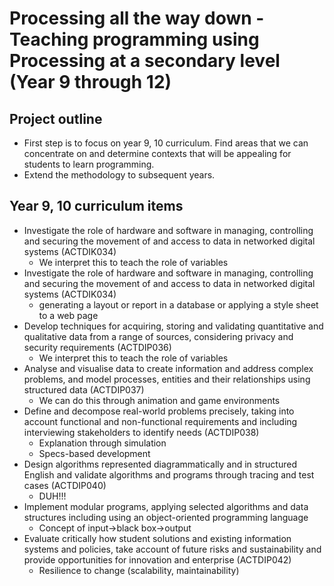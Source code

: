 # Processing all the way down - Teaching programming using Processing at a secondary level (Year 9 through 12)

## Project outline

* First step is to focus on year 9, 10 curriculum. Find areas that we can concentrate on and determine contexts that will be appealing for students to learn programming.
* Extend the methodology to subsequent years.

## Year 9, 10 curriculum items

* Investigate the role of hardware and software in managing, controlling and securing the movement of and access to data in networked digital systems (ACTDIK034)
	* We interpret this to teach the role of variables
* Investigate the role of hardware and software in managing, controlling and securing the movement of and access to data in networked digital systems (ACTDIK034)
	* generating a layout or report in a database or applying a style sheet to a web page
* Develop techniques for acquiring, storing and validating quantitative and qualitative data from a range of sources, considering privacy and security requirements (ACTDIP036)
	* We interpret this to teach the role of variables
* Analyse and visualise data to create information and address complex problems, and model processes, entities and their relationships using structured data (ACTDIP037)
	* We can do this through animation and game environments
* Define and decompose real-world problems precisely, taking into account functional and non-functional requirements and including interviewing stakeholders to identify needs (ACTDIP038)
	* Explanation through simulation
	* Specs-based development
* Design algorithms represented diagrammatically and in structured English and validate algorithms and programs through tracing and test cases (ACTDIP040)
	* DUH!!! 	   
* Implement modular programs, applying selected algorithms and data structures including using an object-oriented programming language
	* Concept of input->black box->output 
* Evaluate critically how student solutions and existing information systems and policies, take account of future risks and sustainability and provide opportunities for innovation and enterprise (ACTDIP042)
	* Resilience to change (scalability, maintainability)